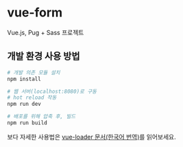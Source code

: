 # vue-form

Vue.js, Pug + Sass 프로젝트

## 개발 환경 사용 방법

``` bash
# 개발 의존 모듈 설치
npm install

# 웹 서버(localhost:8080)로 구동
# hot reload 작동
npm run dev

# 배포를 위해 압축 후, 빌드
npm run build
```

보다 자세한 사용법은 [vue-loader 문서(한국어 번역)](https://vue-loader.vuejs.org/kr)를 읽어보세요.